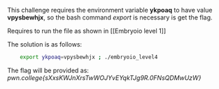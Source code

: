 This challenge requires the environment variable **ykpoaq** to have value **vpysbewhjx**, so the bash command *export* is necessary is get the flag.

Requires to run the file as shown in [[Embryoio level 1]]

The solution is as follows:
```bash
	export ykpoaq=vpysbewhjx ; ./embryoio_level4
```

The flag will be provided as:
	*pwn.college{sXxsKWJnXrsTwWOJYvEYqkTJg9R.0FNsQDMwUzW}*